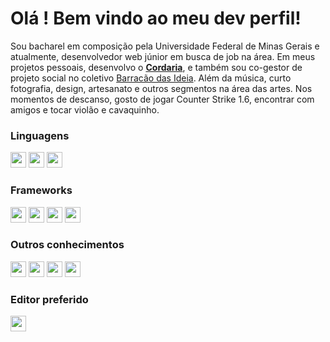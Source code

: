 # Olá ! Bem vindo ao meu dev  perfil!
Sou bacharel em composição pela Universidade Federal de Minas Gerais e atualmente, desenvolvedor web júnior em busca de job na área. Em meus projetos pessoais, desenvolvo o [**Cordaria**](https://cordaria.com.br), e também sou co-gestor de projeto social no coletivo [Barracão das Ideia](https://barracaodasideia.com.br).
Além da música, curto fotografia, design, artesanato e outros segmentos na área das artes. Nos momentos de descanso, gosto de jogar Counter Strike 1.6, encontrar com amigos e tocar violão e cavaquinho.

### Linguagens
<a href="https://developer.mozilla.org/docs/Web/HTML"><img height= "25" src= "https://img.shields.io/badge/HTML5-E34F26?style= for-the-badge&logo=html5&logoColor=white"></a>
<a href="https://developer.mozilla.org/docs/Web/CSS"><img height= "25" src= "https://img.shields.io/badge/CSS3-1572B6?style= for-the-badge&logo=css3&logoColor=white"></a>
<a href="https://developer.mozilla.org/pt-BR/docs/Web/JavaScript"><img height= "25" src= "https://img.shields.io/badge/JavaScript-ead41c?style= for-the-badge&logo=javascript&logoColor=white"></a>

### Frameworks
<a href="https://www.nuxtjs.org"><img height= "25" src= "https://img.shields.io/badge/nuxt.js-00DC82?style= for-the-badge&logo=nuxtdotjs&logoColor=white"></a>
<a href="https://vuejs.org/"><img height= "25" src= "https://img.shields.io/badge/Vue.js-35495E?style=for-the-badge&logo=vuedotjs&logoColor=4FC08D"></a>
<a href="https://getbootstrap.com/"><img height= "25" src= "https://img.shields.io/badge/Bootstrap-35495E?style=for-the-badge&logo =bootstrap&logoColor=4FC08D"></a>
<a href="https://bootstrap-vue.org/"><img height= "25" src= "https://img.shields.io/badge/Bootstrap-vue.js-35495E?style=for-the-badge&logo =bootstraplogoColor=4FC08D"></a>


### Outros conhecimentos

<a href="https://www.json.org/json-en.html"><img height= "25" src= "https://img.shields.io/badge/json-5E5C5C?style= for-the-badge&logo=json&logoColor=white"></a>
<a href="https://nodejs.org/en/"><img height= "25" src= "https://img.shields.io/badge/Node.js-339933?style=for-the -badge&logo=nodedotjs&logoColor=white"></a>
<a href="https://www.npmjs.com/"><img height= "25" src= "https://img.shields.io/badge/npm-CB3837?style=for-the-badge&logo =npm&logoColor=white"></a>
<a href="https://git-scm.com/"><img height= "25" src= "https://img.shields.io/badge/Git-F05032?style=for-the-badge&logo =git&logoColor=white"></a>



### Editor preferido
<a href="https://code.visualstudio.com/"><img height= "25" src= "https://img.shields.io/badge/VS_Code-0078D4?style=for-the-badge&logo =visual%20studio%20code&logoColor=white"></a>

